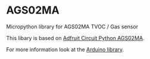 # AGS02MA
Micropython library for AGS02MA TVOC / Gas sensor

This libary is based on [Adfruit Circuit Python AGS02MA](https://github.com/adafruit/Adafruit_CircuitPython_AGS02MA).

For more information look at the [Arduino library](https://github.com/RobTillaart/AGS02MA).
